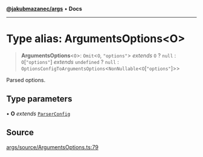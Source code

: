 [**@jakubmazanec/args**](../README.md) • **Docs**

---

# Type alias: ArgumentsOptions\<O\>

> **ArgumentsOptions**\<`O`\>: `Omit`\<`O`, `"options"`\> _extends_ `O` ? `null` :
> `O`\[`"options"`\] _extends_ `undefined` ? `null` :
> `OptionsConfigToArgumentsOptions`\<`NonNullable`\<`O`\[`"options"`\]\>\>

Parsed options.

## Type parameters

• **O** _extends_ [`ParserConfig`](ParserConfig.md)

## Source

[args/source/ArgumentsOptions.ts:79](https://github.com/jakubmazanec/js-tools/blob/9580d5f68de35b95719fd49b679b2d5576d49582/packages/args/source/ArgumentsOptions.ts#L79)
